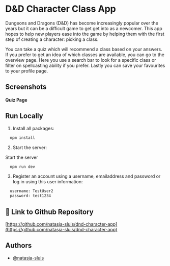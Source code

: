 # D&D Character Class App

Dungeons and Dragons (D&D) has become increasingly popular over the years but it can be a difficult game to get get into as a newcomer. This app hopes to help new players ease into the game by helping them with the first step of creating a character: picking a class.

You can take a quiz which will recommend a class based on your answers. If you prefer to get an idea of which classes are available, you can go to the overview page. Here you use a search bar to look for a specific class or filter on spellcasting ability if you prefer. Lastly you can save your favourites to your profile page.

## Screenshots

#### Quiz Page


## Run Locally

1. Install all packages:

```bash
  npm install
```

2. Start the server: 

Start the server

```bash
  npm run dev
```

3. Register an account using a username, emailaddress and password or log in using this user information:

```bash
  username: TestUser2
  password: test1234
```

## 🔗 Link to Github Repository

[https://github.com/natasja-sluis/dnd-character-app](https://github.com/natasja-sluis/dnd-character-app)

## Authors

- [@natasja-sluis](https://www.github.com/natasja-sluis)

